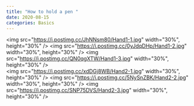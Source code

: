 ```yaml
---
title: "How to hold a pen "
date: 2020-08-15
categories: Basics
---
```


<img src="https://i.postimg.cc/JhNNsm80/Hand1-1.jpg" width="30%", height="30%" />
<img src="https://i.postimg.cc/0yJdqDHp/Hand1-2.jpg" width="30%", height="30%" />
<img src="https://i.postimg.cc/QN0qgXTW/Hand1-3.jpg" width="30%", height="30%" />  
<img src="https://i.postimg.cc/xdDGj8WB/Hand2-1.jpg" width="30%", height="30%" />
<img src="https://i.postimg.cc/5NySnZBK/Hand2-2.jpg" width="30%", height="30%" />
<img src="https://i.postimg.cc/SNP75DVS/Hand2-3.jpg" width="30%", height="30%" />

[jekyll-docs]: https://jekyllrb.com/docs/home
[jekyll-gh]: https://github.com/jekyll/jekyll
[jekyll-talk]: https://talk.jekyllrb.com/
